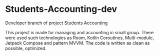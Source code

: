 # Students-Accounting-dev
Developer branch of project Students Accounting

This project is made for managing and accounting in small group. There were used such technologies as 
Room, Kotlin Coroutines, Multi-module, Jetpack Compose and pattern MVVM. The code is written as 
clean as possible, optimized. 
